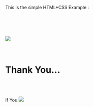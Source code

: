 <p>This is the simple HTML+CSS Example : </p>
<br>
<br>
<br>
<br>
<img src="sample.png">
</img>
<br>
<br>
<br>
<h1>Thank You... </h1>
<br><br>
<p> If You <img src="herat.png> </img> this Repo please give a <img src="star.png"></img></p>
<br>
